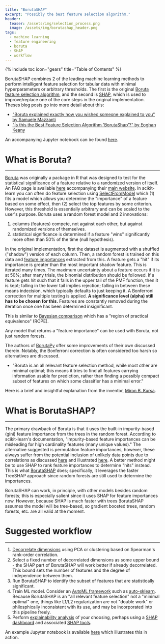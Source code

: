 ```yaml
---
title: "BorutaSHAP"
excerpt: "Possibly the best feature selection algorithm."
header:
  teaser: /assets/img/selection_process.png
  image: /assets/img/borutashap_header.png
tags:
  - machine learning
  - feature engineering
  - boruta
  - SHAP
  - workflow
---
```


{% include toc icon="gears" title="Table of Contents" %}

BorutaSHAP combines 2 of the leading machine learning methods to perform intelligent feature selection for tabular data with minimal hyperparameters or arbitrary thresholds.  The first is the original [Boruta feature selection algorithm](https://www.jstatsoft.org/article/view/v036i11), and the second is [SHAP](https://github.com/slundberg/shap), which is used to improve/replace one of the core steps in the original implementation.  Theses blog posts go into more detail about this:

* ["Boruta explained exactly how you wished someone explained to you" by Samuele Mazzanti](https://towardsdatascience.com/boruta-explained-the-way-i-wish-someone-explained-it-to-me-4489d70e154a)
* ["Is this the Best Feature Selection Algorithm 'BorutaShap'?" by Eoghan Keany](https://medium.com/analytics-vidhya/is-this-the-best-feature-selection-algorithm-borutashap-8bc238aa1677)

An accompanying Jupyter notebook can be found [here](/examples/borutashap/).

# What is Boruta?
---
[Boruta](https://www.jstatsoft.org/article/view/v036i11) was originally a package in R that was designed to test for the statistical significance of a feature relative to a randomized version of itself.  An FAQ page is available [here](https://notabug.org/mbq/Boruta/wiki/FAQ) accompanying their [main website](https://mbq.github.io/Boruta/). In scikit-learn you can often do feature selection using [SelectFromModel](https://scikit-learn.org/stable/modules/generated/sklearn.feature_selection.SelectFromModel.html#sklearn.feature_selection.SelectFromModel) which (1) fits a model which allows you determine the "importance" of a feature based on some effect, then (2) select the top features by some criterion.  However, this threshold is essentially arbitrary and can be scaled to the user's purpose.  Boruta uses a random forest model and 2 innovations:

1. columns (features) compete, not against each other, but against randomized versions of themselves.
2. statistical significance is determined if a feature "wins" significantly more often than 50% of the time (null hypothesis).

In the original implementation, first the dataset is augmented with a shuffled ("shadow") version of each column.  Then, a random forest is trained on this data and [feature importances](https://scikit-learn.org/stable/modules/generated/sklearn.ensemble.RandomForestClassifier.html#sklearn.ensemble.RandomForestClassifier.feature_importances_) extracted from this.  A feature gets a "hit" if its importance is greater than the most important shadow feature.  This is iterated many times.  The maximum uncertainty about a feature occurs if it is at 50%; after many trials, the binomial distribution should be followed.  If a feature gets hit such that it falls in the upper tail of the PMF function, then it is kept; falling in the lower tail implies rejection; falling in between these means indecision, which typically defaults to just keeping it.  A Bonferroni correction for multiple testing is applied.  **A significance level (alpha) still has to be chosen for this.**  Features are constantly removed during the iteration once one has been determined insignificant.

This is similar to [Bayesian comparison](https://baycomp.readthedocs.io/en/latest/introduction.html) which has a "region of practical equivalence" (ROPE).

Any model that returns a "feature importance" can be used with Boruta, not just random forests.

The authors of [BorutaPy](https://github.com/scikit-learn-contrib/boruta_py) offer some improvements of their own discussed therein.  Notably, the Bonferroni correction is often considered too harsh so alternatives are discussed.
- "Boruta is an all relevant feature selection method, while most other are minimal optimal; this means it tries to find all features carrying information usable for prediction, rather than finding a possibly compact subset of features on which some classifier has a minimal error."

Here is a brief and insightful explanation from the inventor, [Miron B. Kursa](/assets/docs/boruta_in_a_hurry.pdf).

# What is BorutaSHAP?
---
The primary drawback of Boruta is that it uses the built-in impurity-based (gini) feature importance from the trees in the random forest.  According to scikit-learn's documentation, "impurity-based feature importances can be misleading for high cardinality features (many unique values)."  The alternative suggested is permutation feature importances, however, these always suffer from the potential inclusion of unlikely data points due to correlations as discussed [here](/notes/automatic_machine_learning/) and illustrated [here](/examples/decorrelating_ml_features).  A better method might be to use SHAP to rank feature importances to determine "hits" instead.  This is what [BorutaSHAP](https://github.com/Ekeany/Boruta-Shap) does; specifically, it leverages the faster TreeSHAP approach since random forests are still used to determine the importances.

BorutaSHAP can work, in principle, with other models besides random forests; this is especially salient since it uses SHAP for feature importances now.  However, because SHAP is much faster with trees BorutaSHAP assumes the model will be tree-based, so gradient boosted trees, random forests, etc. are all valid at the moment.

# Suggested workflow
---
1. [Decorrelate dimensions](/examples/decorrelating_ml_features) using PCA or clustering based on Spearman's rank-order correlation.
2. Select a fixed number of decorrelated dimensions as some upper bound - the SHAP part of BorutaSHAP will work better if already decorrelated.  This bound sets the number of features and the degree of independence between them.
3. Run BorutaSHAP to identify the subset of features that are statistically significant.
4. Train ML model.  Consider an [AutoML framework](/notes/automatic_machine_learning/) such as [auto-sklearn](/tutorials/using_auto_sklearn/). Because BorutaSHAP is an "all relevant feature selection" not a "minimal optimal" one, things like L1/L2 regularization are not "double work" or philosphically inconsistent with its use, and may be incorporated into this pipeline freely.
5. Perform [explainability analysis](/notes/interpretable_machine_learning/) of your choosing, perhaps using a [SHAP dashboard](/tutorials/configuring_explainerdashboard/) and associated [SHAP tools](https://github.com/slundberg/shap).

An example Jupyter notebook is available [here](/examples/borutashap/) which illustrates this in action.
